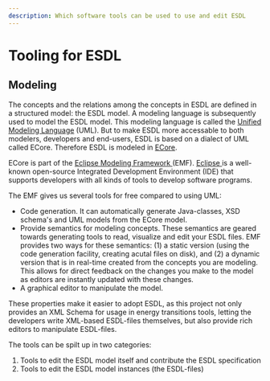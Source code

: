 ```yaml
---
description: Which software tools can be used to use and edit ESDL
---
```


# Tooling for ESDL

## Modeling

The concepts and the relations among the concepts in ESDL are defined in a structured model: the ESDL model. A modeling language is subsequently used to model the ESDL model. This modeling language is called the [Unified Modeling Language](https://en.wikipedia.org/wiki/Unified_Modeling_Language) \(UML\). But to make ESDL more accessable to both modelers, developers and end-users, ESDL is based on a dialect of UML called ECore. Therefore ESDL is modeled in [ECore](https://en.wikipedia.org/wiki/Eclipse_Modeling_Framework#Ecore).

ECore is part of the [Eclipse Modeling Framework ](https://www.eclipse.org/modeling/emf/)\(EMF\). [Eclipse ](https://www.eclipse.org/)is a well-known open-source Integrated Development Environment \(IDE\) that supports developers with all kinds of tools to develop software programs.

The EMF gives us several tools for free compared to using UML:

* Code generation. It can automatically generate Java-classes, XSD schema's and UML models from the ECore model.
* Provide semantics for modeling concepts. These semantics are geared towards generating tools to read, visualize and edit your ESDL files. EMF provides two ways for these semantics: \(1\) a static version \(using the code generation facility, creating acutal files on disk\), and \(2\) a dynamic version that is in real-time created from the concepts you are modeling. This allows for direct feedback on the changes you make to the model as editors are instantly updated with these changes.
* A graphical editor to manipulate the model.

These properties make it easier to adopt ESDL, as this project not only provides an XML Schema for usage in energy transitions tools, letting the developers write XML-based ESDL-files themselves, but  also provide rich editors to manipulate ESDL-files.

The tools can be spilt up in two categories:

1. Tools to edit the ESDL model itself and contribute the ESDL specification
2. Tools to edit the ESDL model instances \(the ESDL-files\)





## 

## 

